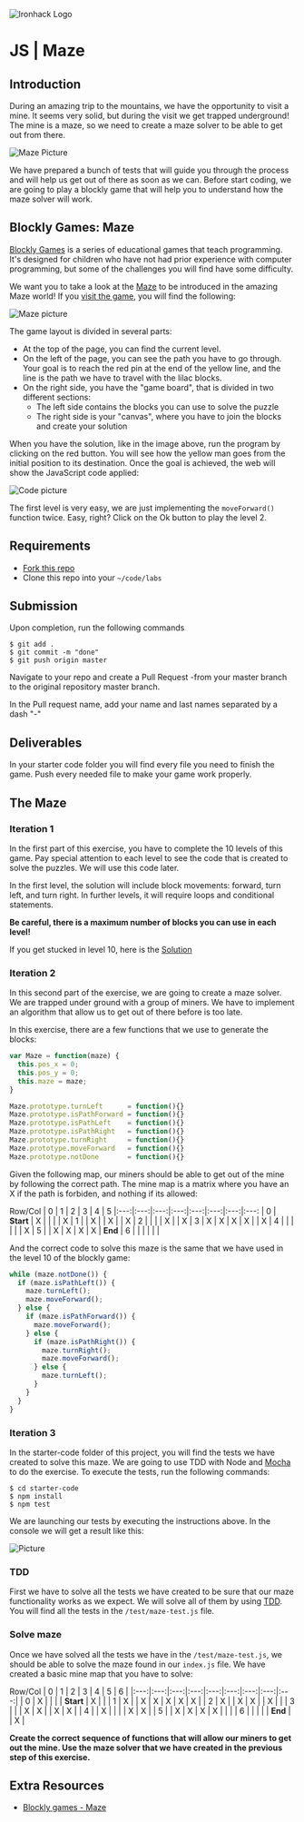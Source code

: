 ![Ironhack Logo](https://i.imgur.com/1QgrNNw.png)

# JS | Maze

## Introduction

During an amazing trip to the mountains, we have the opportunity to visit a mine. It seems very solid, but during the visit we get trapped underground! The mine is a maze, so we need to create a maze solver to be able to get out from there.

![Maze Picture](https://i.imgur.com/DDuEYCb.png)

We have prepared a bunch of tests that will guide you through the process and will help us get out of there as soon as we can. Before start coding, we are going to play a blockly game that will help you to understand how the maze solver will work.

## Blockly Games: Maze

[Blockly Games](https://blockly-games.appspot.com/) is a series of educational games that teach programming. It's designed for children who have not had prior experience with computer programming, but some of the challenges you will find have some difficulty.

We want you to take a look at the [Maze](https://blockly-games.appspot.com/maze?lang=en) to be introduced in the amazing Maze world! If you [visit the game](https://blockly-games.appspot.com/maze?lang=en), you will find the following:

![Maze picture](https://i.imgur.com/NbDwcTm.png)

The game layout is divided in several parts:

- At the top of the page, you can find the current level.
- On the left of the page, you can see the path you have to go through. Your goal is to reach the red pin at the end of the yellow line, and the line is the path we have to travel with the lilac blocks.
- On the right side, you have the "game board", that is divided in two different sections:
	- The left side contains the blocks you can use to solve the puzzle
	- The right side is your "canvas", where you have to join the blocks and create your solution

When you have the solution, like in the image above, run the program by clicking on the red button. You will see how the yellow man goes from the initial position to its destination. Once the goal is achieved, the web will show the JavaScript code applied:

![Code picture](https://i.imgur.com/vmm6AXq.png)

The first level is very easy, we are just implementing the `moveForward()` function twice. Easy, right? Click on the Ok button to play the level 2.

## Requirements

- [Fork this repo](https://guides.github.com/activities/forking/)
- Clone this repo into your `~/code/labs`

## Submission

Upon completion, run the following commands

```
$ git add .
$ git commit -m "done"
$ git push origin master
```
Navigate to your repo and create a Pull Request -from your master branch to the original repository master branch.

In the Pull request name, add your name and last names separated by a dash "-"

## Deliverables
In your starter code folder you will find every file you need to finish the game. Push every needed file to make your game work properly.

## The Maze

### Iteration 1

In the first part of this exercise, you have to complete the 10 levels of this game. Pay special attention to each level to see the code that is created to solve the puzzles. We will use this code later.

In the first level, the solution will include block movements: forward, turn left, and turn right. In further levels, it will require loops and conditional statements.

**Be careful, there is a maximum number of blocks you can use in each level!**


If you get stucked in level 10, here is the [Solution](https://i.imgur.com/QlGNLx5.png)


### Iteration 2

In this second part of the exercise, we are going to create a maze solver. We are trapped under ground with a group of miners. We have to implement an algorithm that allow us to get out of there before is too late.

In this exercise, there are a few functions that we use to generate the blocks:

```javascript
var Maze = function(maze) {
  this.pos_x = 0;
  this.pos_y = 0;
  this.maze = maze;
}

Maze.prototype.turnLeft      = function(){}
Maze.prototype.isPathForward = function(){}
Maze.prototype.isPathLeft    = function(){}
Maze.prototype.isPathRight   = function(){}
Maze.prototype.turnRight     = function(){}
Maze.prototype.moveForward   = function(){}
Maze.prototype.notDone       = function(){}
```

Given the following map, our miners should be able to get out of the mine by following the correct path. The mine map is a matrix where you have an X if the path is forbiden, and nothing if its allowed:

Row/Col | 0 | 1 | 2 | 3 | 4 | 5
|:---:|:---:|:---:|:---:|:---:|:---:|:---:|:---:
| 0 | **Start** | X |   |   |   | X
| 1 |   | X |   | X |   | X
| 2 |   |   |   | X |   | X
| 3 | X | X | X | X |   | X
| 4 |   |   |   |   |   | X
| 5 |   | X | X | X | X | **End**
| 6 |   |   |   |   |   |

And the correct code to solve this maze is the same that we have used in the level 10 of the blockly game:

```javascript
while (maze.notDone()) {
  if (maze.isPathLeft()) {
    maze.turnLeft();
    maze.moveForward();
  } else {
    if (maze.isPathForward()) {
      maze.moveForward();
    } else {
      if (maze.isPathRight()) {
        maze.turnRight();
        maze.moveForward();
      } else {
        maze.turnLeft();
      }
    }
  }
}
```

### Iteration 3

In the starter-code folder of this project, you will find the tests we have created to solve this maze. We are going to use TDD with Node and [Mocha](https://mochajs.org/) to do the exercise. To execute the tests, run the following commands:

```
$ cd starter-code
$ npm install
$ npm test
```

We are launching our tests by executing the instructions above. In the console we will get a result like this:

![Picture](https://i.imgur.com/7Rf0ojt.png)

### TDD

First we have to solve all the tests we have created to be sure that our maze functionality works as we expect. We will solve all of them by using [TDD](https://en.wikipedia.org/wiki/Test-driven_development). You will find all the tests in the `/test/maze-test.js` file.

### Solve maze

Once we have solved all the tests we have in the `/test/maze-test.js`, we should be able to solve the maze found in our `index.js` file. We have created a basic mine map that you have to solve:

Row/Col | 0 | 1 | 2 | 3 | 4 | 5 | 6 |
|:---:|:---:|:---:|:---:|:---:|:---:|:---:|:---:|:---:|
| 0 | X |   |   |   | **Start** | X |  |
| 1 | X |   | X | X | X | X | X |
| 2 | X |   | X | X |   | X |  |
| 3 |   |   | X | X |   | X | X |
| 4 |   | X |   |   |   | X | X |
| 5 |   | X | X | X | X |   |  |
| 6 |   |   |   |   | **End** |  | X |

**Create the correct sequence of functions that will allow our miners to get out the mine. Use the maze solver that we have created in the previous step of this exercise.**

## Extra Resources

- [Blockly games - Maze](https://blockly-games.appspot.com/maze)
